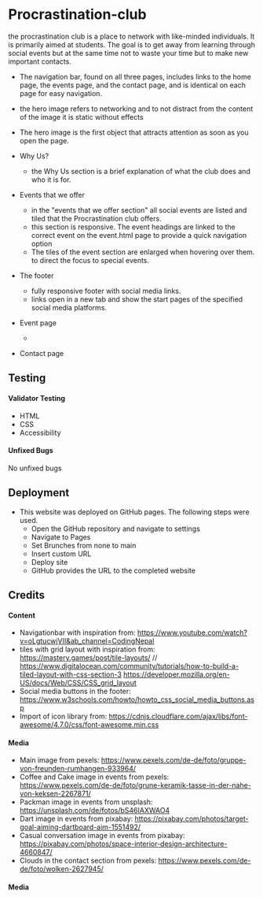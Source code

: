 # Procrastination-club

the procrastination club is a place to network with like-minded individuals. It is primarily aimed at students. The goal is to get away from learning through social events but at the same time not to waste your time but to make new important contacts.

- The navigation bar, found on all three pages, includes links to the home page, the events page, and the contact page, and is identical on each page for easy navigation.

- the hero image refers to networking and to not distract from the content of the image it is static without effects
- The hero image is the first object that attracts attention as soon as you open the page.

- Why Us?

  - the Why Us section is a brief explanation of what the club does and who it is for.

- Events that we offer

  - in the "events that we offer section" all social events are listed and tiled that the Procrastination club offers.
  - this section is responsive. The event headings are linked to the correct event on the event.html page to provide a quick navigation option
  - The tiles of the event section are enlarged when hovering over them. to direct the focus to special events.

- The footer

  - fully responsive footer with social media links.
  - links open in a new tab and show the start pages of the specified social media platforms.

- Event page

  -

- Contact page

## Testing

#### Validator Testing

- HTML
- CSS
- Accessibility

#### Unfixed Bugs

No unfixed bugs

## Deployment

- This website was deployed on GitHub pages. The following steps were used.
  - Open the GitHub repository and navigate to settings
  - Navigate to Pages
  - Set Brunches from none to main
  - Insert custom URL
  - Deploy site
  - GitHub provides the URL to the completed website

## Credits

#### Content

- Navigationbar with inspiration from: https://www.youtube.com/watch?v=oLgtucwjVII&ab_channel=CodingNepal
- tiles with grid layout with inspiration from: https://mastery.games/post/tile-layouts/ //
  https://www.digitalocean.com/community/tutorials/how-to-build-a-tiled-layout-with-css-section-3
  https://developer.mozilla.org/en-US/docs/Web/CSS/CSS_grid_layout
- Social media buttons in the footer: https://www.w3schools.com/howto/howto_css_social_media_buttons.asp
- Import of icon library from: https://cdnjs.cloudflare.com/ajax/libs/font-awesome/4.7.0/css/font-awesome.min.css

#### Media

- Main image from pexels: https://www.pexels.com/de-de/foto/gruppe-von-freunden-rumhangen-933964/
- Coffee and Cake image in events from pexels: https://www.pexels.com/de-de/foto/grune-keramik-tasse-in-der-nahe-von-keksen-2267871/
- Packman image in events from unsplash: https://unsplash.com/de/fotos/bS46IAXWAO4
- Dart image in events from pixabay: https://pixabay.com/photos/target-goal-aiming-dartboard-aim-1551492/
- Casual conversation image in events from pixabay: https://pixabay.com/photos/space-interior-design-architecture-4660847/
- Clouds in the contact section from pexels: https://www.pexels.com/de-de/foto/wolken-2627945/

#### Media
